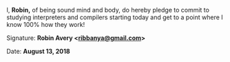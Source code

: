 I, **Robin,** of being sound mind and body, do hereby pledge to commit to studying interpreters and compilers starting today and get to a point where I know 100% how they work!

Signature: **Robin Avery \<ribbanya@gmail.com\>**

Date: **August 13, 2018**
